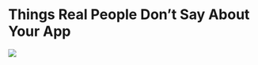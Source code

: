 <!--
id: 3430121654
link: http://tumblr.atmos.org/post/3430121654/things-real-people-dont-say-about-your-app
slug: things-real-people-dont-say-about-your-app
date: Mon Feb 21 2011 12:50:35 GMT-0800 (PST)
publish: 2011-02-021
tags: 
title: Things Real People Don&#8217;t Say About Your App
-->


Things Real People Don&#8217;t Say About Your App
=================================================

![](http://31.media.tumblr.com/tumblr_lgzj8bFGpM1qz4sngo1_400.jpg)

